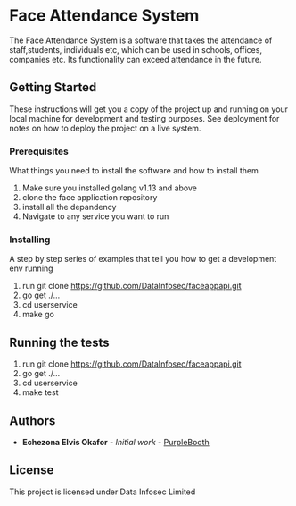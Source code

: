 # Face Attendance System

The Face Attendance System is a software that takes the attendance of staff,students, individuals etc, which can be used 
in schools, offices, companies etc. Its functionality can exceed attendance in the future. 

## Getting Started

These instructions will get you a copy of the project up and running on your local machine for development and testing purposes. See deployment for notes on how to deploy the project on a live system.

### Prerequisites

What things you need to install the software and how to install them

1. Make sure you installed golang v1.13 and above
2. clone the face application repository
3. install all the depandency
4. Navigate to any service you want to run


### Installing

A step by step series of examples that tell you how to get a development env running

1. run git clone https://github.com/DataInfosec/faceappapi.git
2. go get ./...
3. cd userservice 
4. make go

## Running the tests

1. run git clone https://github.com/DataInfosec/faceappapi.git
2. go get ./...
3. cd userservice 
4. make test

## Authors

* **Echezona Elvis Okafor** - *Initial work* - [PurpleBooth](https://github.com/alactic)


## License

This project is licensed under Data Infosec Limited
